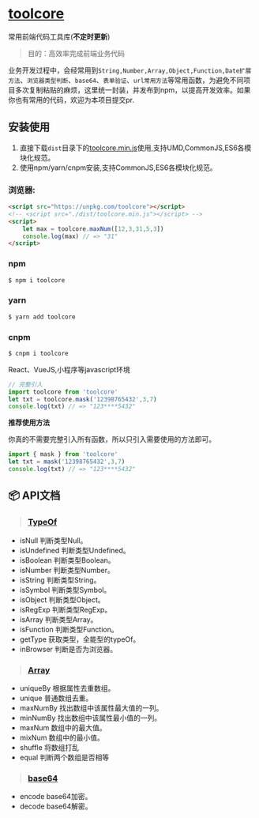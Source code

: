 # [toolcore](https://github.com/lijiliang/toolcore)

常用前端代码工具库(**不定时更新**)

> 目的：高效率完成前端业务代码

业务开发过程中，会经常用到`String,Number,Array,Object,Function,Date扩展方法`、`浏览器类型判断`、`base64`、`表单验证`、`url常用方法`等常用函数，为避免不同项目多次复制粘贴的麻烦，这里统一封装，并发布到npm，以提高开发效率。如果你也有常用的代码，欢迎为本项目提交pr.

## 安装使用

1. 直接下载`dist`目录下的[toolcore.min.js](https://github.com/lijiliang/toolcore/blob/master/dist/toolcore.min.js)使用,支持UMD,CommonJS,ES6各模块化规范。
2. 使用npm/yarn/cnpm安装,支持CommonJS,ES6各模块化规范。

### 浏览器:
``` html
<script src="https://unpkg.com/toolcore"></script>
<!-- <script src="./dist/toolcore.min.js"></script> -->
<script>
	let max = toolcore.maxNum([12,3,31,5,3]) 
	console.log(max) // => "31"
</script>
```

### npm
``` bash
$ npm i toolcore
```
### yarn
``` bash
$ yarn add toolcore
```
### cnpm
``` bash
$ cnpm i toolcore
```

React、VueJS,小程序等javascript环境

``` javascript
// 完整引入
import toolcore from 'toolcore'
let txt = toolcore.mask('12398765432',3,7) 
console.log(txt) // => "123****5432"
```

**推荐使用方法**

你真的不需要完整引入所有函数，所以只引入需要使用的方法即可。
``` javascript
import { mask } from 'toolcore'
let txt = mask('12398765432',3,7) 
console.log(txt) // => "123****5432"
```

## :package:  API文档

> ###  [TypeOf](https://github.com/lijiliang/toolcore/blob/master/src/types.js)

- isNull 判断类型Null。
- isUndefined 判断类型Undefined。
- isBoolean 判断类型Boolean。
- isNumber 判断类型Number。
- isString 判断类型String。
- isSymbol 判断类型Symbol。
- isObject 判断类型Object。
- isRegExp 判断类型RegExp。
- isArray 判断类型Array。
- isFunction 判断类型Function。
- getType 获取类型，全能型的typeOf。
- inBrowser 判断是否为浏览器。

> ###  [Array](https://github.com/lijiliang/toolcore/blob/master/src/array.js)

- uniqueBy 根据属性去重数组。
- unique 普通数组去重。
- maxNumBy 找出数组中该属性最大值的一列。
- minNumBy 找出数组中该属性最小值的一列。
- maxNum 数组中的最大值。
- mixNum 数组中的最小值。
- shuffle 将数组打乱
- equal 判断两个数组是否相等

> ###  [base64](https://github.com/lijiliang/toolcore/blob/master/src/base64.js)

- encode base64加密。
- decode base64解密。